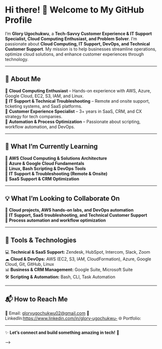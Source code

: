# Hi there! 👋 Welcome to My GitHub Profile  

I’m **Glory Ugochukwu**, a **Tech-Savvy Customer Experience & IT Support Specialist, Cloud Computing Enthusiast, and Problem Solver**. I’m passionate about **Cloud Computing, IT Support, DevOps, and Technical Customer Support**. My mission is to help businesses streamline operations, optimize cloud solutions, and enhance customer experiences through technology.  

---

## 🚀 About Me  
🔹 **Cloud Computing Enthusiast** – Hands-on experience with AWS, Azure, Google Cloud, EC2, S3, IAM, and Linux.  
🔹 **IT Support & Technical Troubleshooting** – Remote and onsite support, ticketing systems, and SaaS platforms.  
🔹 **Customer Experience Specialist** – 3+ years in SaaS, CRM, and CX strategy for tech companies.  
🔹 **Automation & Process Optimization** – Passionate about scripting, workflow automation, and DevOps.  

---

## 🌱 What I’m Currently Learning  
📌 **AWS Cloud Computing & Solutions Architecture**  
📌 **Azure & Google Cloud Fundamentals**  
📌 **Linux, Bash Scripting & DevOps Tools**  
📌 **IT Support & Troubleshooting (Remote & Onsite)**  
📌 **SaaS Support & CRM Optimization**  

---

## 💡 What I’m Looking to Collaborate On  
🤝 **Cloud projects, AWS hands-on labs, and DevOps automation**  
🤝 **IT Support, SaaS troubleshooting, and Technical Customer Support**  
🤝 **Process automation and workflow optimization**  

---

## 🔧 Tools & Technologies  
💻 **Technical & SaaS Support:** Zendesk, HubSpot, Intercom, Slack, Zoom  
☁ **Cloud & DevOps:** AWS (EC2, S3, IAM, CloudFormation), Azure, Google Cloud, Git, GitHub, Linux  
📊 **Business & CRM Management:** Google Suite, Microsoft Suite  
🛠 **Scripting & Automation:** Bash, CLI, Task Automation  

---

## 📬 How to Reach Me  
📧 Email: gloryugochukwu02@gmail.com 
💼 LinkedIn:https://www.linkedin.com/in/glory-ugochukwu-
🌐 Portfolio:  

---

✨ **Let’s connect and build something amazing in tech!** 🚀


-->
